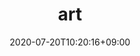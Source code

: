 ---
title: "art"
date: 2020-07-20T10:20:16+09:00
type: "gallery"
mode: "at-once" # at-once is a default value
description: "Where all my art is located with links to social art platforms"
image: gallery/art/fish.png
tags:
- art
---